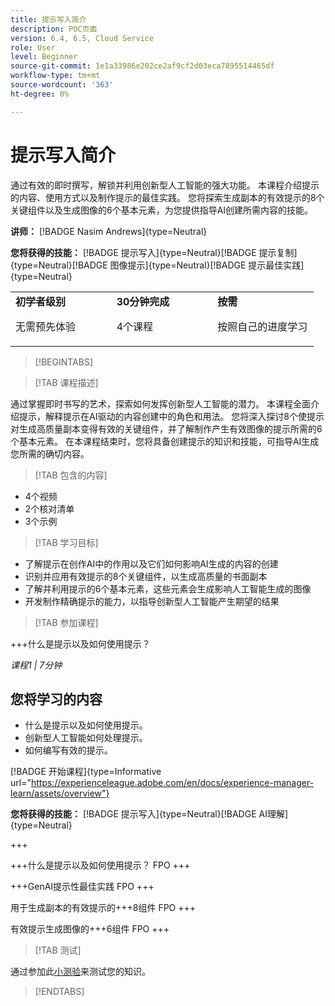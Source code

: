 ```yaml
---
title: 提示写入简介
description: POC页面
version: 6.4, 6.5, Cloud Service
role: User
level: Beginner
source-git-commit: 1e1a33986e202ce2af9cf2d03eca7895514465df
workflow-type: tm+mt
source-wordcount: '363'
ht-degree: 0%

---
```



# 提示写入简介

通过有效的即时撰写，解锁并利用创新型人工智能的强大功能。 本课程介绍提示的内容、使用方式以及制作提示的最佳实践。 您将探索生成副本的有效提示的8个关键组件以及生成图像的6个基本元素，为您提供指导AI创建所需内容的技能。

**讲师：** [!BADGE Nasim Andrews]{type=Neutral}

**您将获得的技能：** [!BADGE 提示写入]{type=Neutral}[!BADGE 提示复制]{type=Neutral}[!BADGE 图像提示]{type=Neutral}[!BADGE 提示最佳实践]{type=Neutral}

<table>
    <tr>
        <td width="33%">
            <strong>初学者级别</strong>            
            <p>无需预先体验<p>
        </td>
          <td width="33%">
            <strong>30分钟完成</strong>
            <p>4个课程<p>
        </td>
        <td width="33%">
            <strong>按需</strong>
            <p>按照自己的进度学习<p>
        </td>
    </tr>
</table>

>[!BEGINTABS]

>[!TAB 课程描述]

通过掌握即时书写的艺术，探索如何发挥创新型人工智能的潜力。 本课程全面介绍提示，解释提示在AI驱动的内容创建中的角色和用法。 您将深入探讨8个使提示对生成高质量副本变得有效的关键组件，并了解制作产生有效图像的提示所需的6个基本元素。 在本课程结束时，您将具备创建提示的知识和技能，可指导AI生成您所需的确切内容。

>[!TAB 包含的内容]

* 4个视频
* 2个核对清单
* 3个示例

>[!TAB 学习目标]

* 了解提示在创作AI中的作用以及它们如何影响AI生成的内容的创建
* 识别并应用有效提示的8个关键组件，以生成高质量的书面副本
* 了解并利用提示的6个基本元素，这些元素会生成影响人工智能生成的图像
* 开发制作精确提示的能力，以指导创新型人工智能产生期望的结果

>[!TAB 参加课程]

+++什么是提示以及如何使用提示？

_课程1 | 7分钟_

## 您将学习的内容

* 什么是提示以及如何使用提示。
* 创新型人工智能如何处理提示。
* 如何编写有效的提示。

[!BADGE 开始课程]{type=Informative url="https://experienceleague.adobe.com/en/docs/experience-manager-learn/assets/overview"}

**您将获得的技能：** [!BADGE 提示写入]{type=Neutral}[!BADGE AI理解]{type=Neutral}

+++

+++什么是提示以及如何使用提示？
FPO
+++

+++GenAI提示性最佳实践
FPO
+++

用于生成副本的有效提示的+++8组件
FPO
+++

有效提示生成图像的+++6组件
FPO
+++

>[!TAB 测试]

通过参加此[小测验](https://ezpwo74vees.typeform.com/to/vsPYgbwa)来测试您的知识。

>[!ENDTABS]

